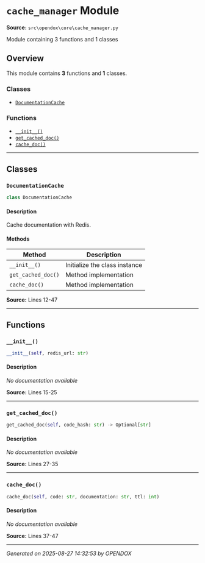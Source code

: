 # `cache_manager` Module

**Source:** `src\opendox\core\cache_manager.py`

Module containing 3 functions and 1 classes

## Overview

This module contains **3** functions and **1** classes.

### Classes

- [`DocumentationCache`](#documentationcache)

### Functions

- [`__init__()`](#__init__)
- [`get_cached_doc()`](#get_cached_doc)
- [`cache_doc()`](#cache_doc)

---

## Classes

### `DocumentationCache`

```python
class DocumentationCache
```

#### Description

Cache documentation with Redis.

#### Methods

| Method | Description |
|--------|-------------|
| `__init__()` | Initialize the class instance |
| `get_cached_doc()` | Method implementation |
| `cache_doc()` | Method implementation |

**Source:** Lines 12-47

---

## Functions

### `__init__()`

```python
__init__(self, redis_url: str)
```

#### Description

*No documentation available*

**Source:** Lines 15-25

---

### `get_cached_doc()`

```python
get_cached_doc(self, code_hash: str) -> Optional[str]
```

#### Description

*No documentation available*

**Source:** Lines 27-35

---

### `cache_doc()`

```python
cache_doc(self, code: str, documentation: str, ttl: int)
```

#### Description

*No documentation available*

**Source:** Lines 37-47

---


*Generated on 2025-08-27 14:32:53 by OPENDOX*
